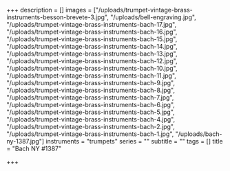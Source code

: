 +++
description = []
images = ["/uploads/trumpet-vintage-brass-instruments-besson-brevete-3.jpg", "/uploads/bell-engraving.jpg", "/uploads/trumpet-vintage-brass-instruments-bach-17.jpg", "/uploads/trumpet-vintage-brass-instruments-bach-16.jpg", "/uploads/trumpet-vintage-brass-instruments-bach-15.jpg", "/uploads/trumpet-vintage-brass-instruments-bach-14.jpg", "/uploads/trumpet-vintage-brass-instruments-bach-13.jpg", "/uploads/trumpet-vintage-brass-instruments-bach-12.jpg", "/uploads/trumpet-vintage-brass-instruments-bach-10.jpg", "/uploads/trumpet-vintage-brass-instruments-bach-11.jpg", "/uploads/trumpet-vintage-brass-instruments-bach-9.jpg", "/uploads/trumpet-vintage-brass-instruments-bach-8.jpg", "/uploads/trumpet-vintage-brass-instruments-bach-7.jpg", "/uploads/trumpet-vintage-brass-instruments-bach-6.jpg", "/uploads/trumpet-vintage-brass-instruments-bach-5.jpg", "/uploads/trumpet-vintage-brass-instruments-bach-4.jpg", "/uploads/trumpet-vintage-brass-instruments-bach-2.jpg", "/uploads/trumpet-vintage-brass-instruments-bach-1.jpg", "/uploads/bach-ny-1387.jpg"]
instruments = "trumpets"
series = ""
subtitle = ""
tags = []
title = "Bach NY #1387"

+++
